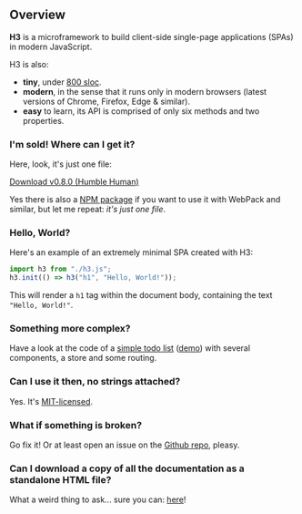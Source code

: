 ## Overview

**H3** is a microframework to build client-side single-page applications (SPAs) in modern JavaScript.

H3 is also:

- **tiny**, under [800 sloc](https://github.com/h3rald/h3/blob/master/h3.js).
- **modern**, in the sense that it runs only in modern browsers (latest versions of Chrome, Firefox, Edge & similar).
- **easy** to learn, its API is comprised of only six methods and two properties.

### I'm sold! Where can I get it?

Here, look, it's just one file:

<a href="https://raw.githubusercontent.com/h3rald/h3/v0.8.0/h3.js" target="_blank" class="button primary">Download v0.8.0 (Humble Human)</a>

Yes there is also a [NPM package](https://www.npmjs.com/package/@h3rald/h3) if you want to use it with WebPack and similar, but let me repeat: _it's just one file_.

### Hello, World?

Here's an example of an extremely minimal SPA created with H3:

```js
import h3 from "./h3.js";
h3.init(() => h3("h1", "Hello, World!"));
```

This will render a `h1` tag within the document body, containing the text `"Hello, World!"`.

### Something more complex?

Have a look at the code of a [simple todo list](https://github.com/h3rald/h3/tree/master/docs/example) ([demo](https://h3.js.org/example/index.html)) with several components, a store and some routing.

### Can I use it then, no strings attached?

Yes. It's [MIT-licensed](https://github.com/h3rald/h3/blob/master/LICENSE).

### What if something is broken?

Go fix it! Or at least open an issue on the [Github repo](https://github.com/h3rald/h3), pleasy.

### Can I download a copy of all the documentation as a standalone HTML file?

What a weird thing to ask... sure you can: [here](https://h3.js.org/H3_DeveloperGuide.htm)!